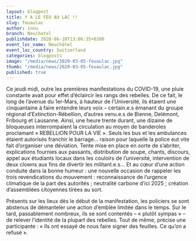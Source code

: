 ```yaml
---
layout: blogpost
title: Y A LE FEU AU LAC !!
slug: feuaulac
author: innu
branch: Neuchatel
publishdate: 2020-06-10T13:06:35+0200
event_loc_name: Neuchâtel
event_loc_country: Switzerland
categories: blogposts
image: "/media/news/2020-03-05-feuaulac.jpg"
thumb: "/media/news/2020-03-05-feuaulac.jpg"
published: true
---
```

Ce jeudi midi, outre les premières manifestations du COVID-19, une pluie constante avait pour effet d’éclaircir les rangs des rebelles. De ce fait, le long de l’avenue du 1er-Mars, à hauteur de l’Université, ils étaient une cinquantaine à faire entendre leurs voix – certain.e.s émanant du groupe régional d’Extinction-Rébellion, d’autres venu.e.s de Bienne, Delémont, Fribourg et Lausanne. Ainsi, une heure trente durant, une dizaine de bloqueuses interrompaient la circulation au moyen de banderoles proclamant « REBELLION POUR LA VIE ». Seuls les bus et les ambulances étaient autorisés franchir le barrage… raison pour laquelle la police eut vite fait d’organiser une déviation. Tente mise en place en sorte de s’abriter, explications fournies aux passants, distribution de soupe, chants, discours, appel aux étudiants locaux dans les couloirs de l’université, intervention de deux clowns aux fins de divertir les militant.e.s… Et au cœur d’une action conduite dans la bonne humeur : une nouvelle occasion de rappeler les trois revendications du mouvement : reconnaissance de l’urgence climatique de la part des autorités ; neutralité carbone d’ici 2025 ; création d’assemblées citoyennes tirées au sort. 

Présents sur les lieux dès le début de la manifestation, les policiers se sont abstenus de démanteler une action d’emblée limitée dans le temps. Sur le tard, passablement nombreux, ils se sont contentés – « plutôt sympas » – de relever l’identité de la plupart des rebelles. Tout de même, précise une participante : « Ils ont essayé de nous faire signer des feuilles. Ce qu’on a refusé ».
